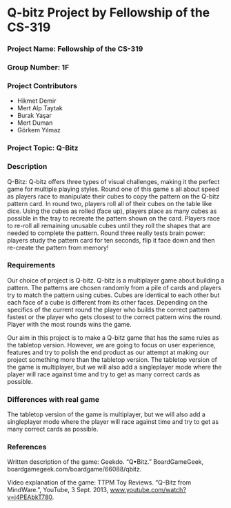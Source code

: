 # Q-bitz Project by Fellowship of the CS-319

### Project Name: Fellowship of the CS-319

### Group Number: 1F

### Project Contributors

  - Hikmet Demir
  - Mert Alp Taytak
  - Burak Yaşar
  - Mert Duman
  - Görkem Yılmaz

### Project Topic: Q-Bitz

### Description
Q-Bitz: Q-bitz offers three types of visual challenges, making it the perfect game for multiple playing styles. Round one of this game s all about speed as players race to manipulate their cubes to copy the pattern on the Q-bitz pattern card. In round two, players roll all of their cubes on the table like dice. Using the cubes as rolled (face up), players place as many cubes as possible in the tray to recreate the pattern shown on the card. Players race to re-roll all remaining unusable cubes until they roll the shapes that are needed to complete the pattern. Round three really tests brain power: players study the pattern card for ten seconds, flip it face down and then re-create the pattern from memory!
### Requirements
Our choice of project is Q-bitz. Q-bitz is a multiplayer game about building a pattern. The patterns are chosen randomly from a pile of cards and players try to match the pattern using cubes. Cubes are identical to each other but each face of a cube is different from its other faces. Depending on the specifics of the current round the player who builds the correct pattern fastest or the player who gets closest to the correct pattern wins the round. Player with the most rounds wins the game.

Our aim in this project is to make a Q-bitz game that has the same rules as the tabletop version. However, we are going to focus on user experience, features and try to polish the end product as our attempt at making our project something more than the tabletop version. The tabletop version of the game is multiplayer, but we will also add a singleplayer mode where the player will race against time and try to get as many correct cards as possible.
### Differences with real game
The tabletop version of the game is multiplayer, but we will also add a singleplayer mode where the player will race against time and try to get as many correct cards as possible.
### References
Written description of the game:
Geekdo. “Q•Bitz.” BoardGameGeek, boardgamegeek.com/boardgame/66088/qbitz.

Video explanation of the game:
TTPM Toy Reviews. “Q-Bitz from MindWare.”, YouTube, 3 Sept. 2013, www.youtube.com/watch?v=j4PEAbkT780.